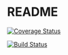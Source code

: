 # README


[![Coverage Status](https://coveralls.io/repos/github/Leenday/task_manager/badge.svg?branch=master)](https://coveralls.io/github/Leenday/task_manager?branch=master)

[![Build Status](https://img.shields.io/endpoint.svg?url=https%3A%2F%2Factions-badge.atrox.dev%2FLeenday%2Ftask_manager%2Fbadge%3Fref%3Ddevelop&style=for-the-badge)](https://actions-badge.atrox.dev/Leenday/task_manager/goto?ref=develop)
